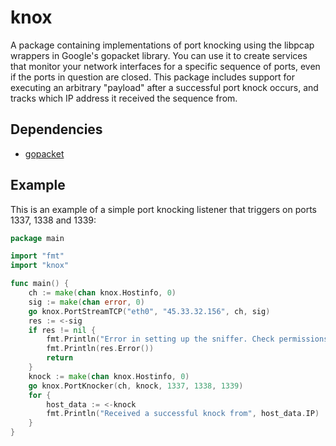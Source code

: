 # knox

A package containing implementations of port knocking using the libpcap wrappers in Google's gopacket library. You can use it to create services that monitor your network interfaces for a specific sequence of ports, even if the ports in question are closed. This package includes support for executing an arbitrary "payload" after a successful port knock occurs, and tracks which IP address it received the sequence from.

## Dependencies

- [gopacket](https://github.com/google/gopacket)

## Example

This is an example of a simple port knocking listener that triggers on ports 1337, 1338 and 1339:

```go
package main

import "fmt"
import "knox"

func main() {
	ch := make(chan knox.Hostinfo, 0)
	sig := make(chan error, 0)
	go knox.PortStreamTCP("eth0", "45.33.32.156", ch, sig)
	res := <-sig
	if res != nil {
		fmt.Println("Error in setting up the sniffer. Check permissions, interface name, IP?")
		fmt.Println(res.Error())
		return
	}
	knock := make(chan knox.Hostinfo, 0)
	go knox.PortKnocker(ch, knock, 1337, 1338, 1339)
	for {
		host_data := <-knock
		fmt.Println("Received a successful knock from", host_data.IP)
	}
}
```
